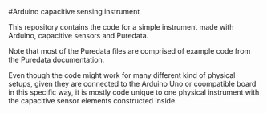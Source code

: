#Arduino capacitive sensing instrument

This repository contains the code for a simple instrument made with Arduino, capacitive sensors and Puredata.

Note that most of the Puredata files are comprised of example code from the Puredata documentation.

Even though the code might work for many different kind of physical setups, given they are connected to the Arduino Uno or coompatible board in this specific way, it is mostly code unique to one physical instrument with the capacitive sensor elements constructed inside.

